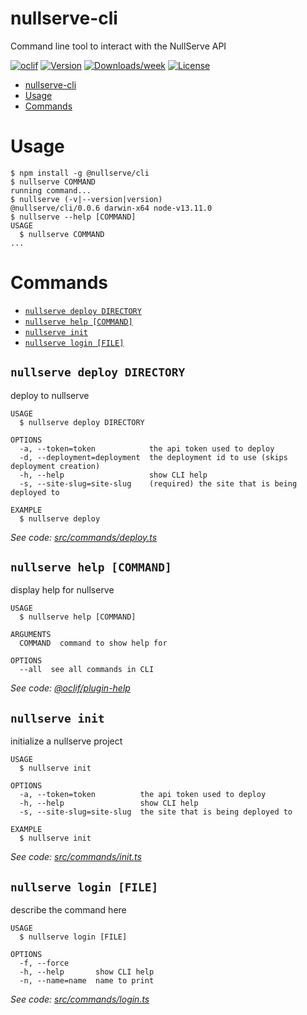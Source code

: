 # nullserve-cli

Command line tool to interact with the NullServe API

[![oclif](https://img.shields.io/badge/cli-oclif-informational.svg?style=for-the-badge)](https://oclif.io)
[![Version](https://img.shields.io/npm/v/@nullserve/cli.svg?style=for-the-badge&logo=npm)](https://npmjs.org/package/nullserve-cli)
[![Downloads/week](https://img.shields.io/npm/dw/@nullserve/cli.svg?style=for-the-badge&logo=npm)](https://npmjs.org/package/nullserve-cli)
[![License](https://img.shields.io/npm/l/@nullserve/cli.svg?style=for-the-badge&logo=apache)](https://github.com/nullserve/nullserve-cli/blob/master/package.json)

<!-- prettier-ignore-start -->
<!-- toc -->
* [nullserve-cli](#nullserve-cli)
* [Usage](#usage)
* [Commands](#commands)
<!-- tocstop -->
<!-- prettier-ignore-end -->

# Usage

<!-- prettier-ignore -->
<!-- usage -->
```sh-session
$ npm install -g @nullserve/cli
$ nullserve COMMAND
running command...
$ nullserve (-v|--version|version)
@nullserve/cli/0.0.6 darwin-x64 node-v13.11.0
$ nullserve --help [COMMAND]
USAGE
  $ nullserve COMMAND
...
```
<!-- usagestop -->
<!-- prettier-ignore-end -->

# Commands

<!-- prettier-ignore-start -->
<!-- commands -->
* [`nullserve deploy DIRECTORY`](#nullserve-deploy-directory)
* [`nullserve help [COMMAND]`](#nullserve-help-command)
* [`nullserve init`](#nullserve-init)
* [`nullserve login [FILE]`](#nullserve-login-file)

## `nullserve deploy DIRECTORY`

deploy to nullserve

```
USAGE
  $ nullserve deploy DIRECTORY

OPTIONS
  -a, --token=token            the api token used to deploy
  -d, --deployment=deployment  the deployment id to use (skips deployment creation)
  -h, --help                   show CLI help
  -s, --site-slug=site-slug    (required) the site that is being deployed to

EXAMPLE
  $ nullserve deploy
```

_See code: [src/commands/deploy.ts](https://github.com/nullserve/nullserve-cli/blob/v0.0.6/src/commands/deploy.ts)_

## `nullserve help [COMMAND]`

display help for nullserve

```
USAGE
  $ nullserve help [COMMAND]

ARGUMENTS
  COMMAND  command to show help for

OPTIONS
  --all  see all commands in CLI
```

_See code: [@oclif/plugin-help](https://github.com/oclif/plugin-help/blob/v2.2.3/src/commands/help.ts)_

## `nullserve init`

initialize a nullserve project

```
USAGE
  $ nullserve init

OPTIONS
  -a, --token=token          the api token used to deploy
  -h, --help                 show CLI help
  -s, --site-slug=site-slug  the site that is being deployed to

EXAMPLE
  $ nullserve init
```

_See code: [src/commands/init.ts](https://github.com/nullserve/nullserve-cli/blob/v0.0.6/src/commands/init.ts)_

## `nullserve login [FILE]`

describe the command here

```
USAGE
  $ nullserve login [FILE]

OPTIONS
  -f, --force
  -h, --help       show CLI help
  -n, --name=name  name to print
```

_See code: [src/commands/login.ts](https://github.com/nullserve/nullserve-cli/blob/v0.0.6/src/commands/login.ts)_
<!-- commandsstop -->
<!-- prettier-ignore-end -->
